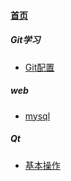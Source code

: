 
#### [首页](?file=home-首页)

##### Git学习
- [Git配置](?file=001-Git学习/001-Git配置 "Git配置")

##### web
- [mysql](?file=002-web/001-mysql "mysql")

##### Qt
- [基本操作](?file=003-Qt/001-基本操作 "基本操作")
